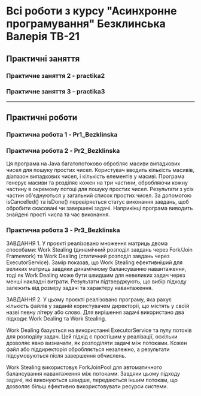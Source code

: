 # **Всі роботи з курсу "Асинхронне програмування" Безклинська Валерія ТВ-21**

## Практичні заняття

### Практичне заняття 2 - practika2 
### Практичне заняття 3 - practika3 

___

## Практичні роботи

### Практична робота 1 - Pr1_Bezklinska
### Практична робота 2 - Pr2_Bezklinska
Ця програма на Java багатопотоково обробляє масиви випадкових чисел для пошуку простих чисел. Користувач вводить кількість масивів, діапазон випадкових чисел, і кількість елементів у масиві. Програма генерує масиви та розділяє кожен на три частини, обробляючи кожну частину в окремому потоці для пошуку простих чисел. Результати з усіх частин об'єднуються у загальний список простих чисел. За допомогою isCancelled() та isDone() перевіряється статус виконання завдань, щоб обробити скасовані чи завершені задачі. Наприкінці програма виводить знайдені прості числа та час виконання.

### Практична робота 3 - Pr3_Bezklinska
ЗАВДАННЯ 1. У проєкті реалізовано множення матриць двома способами: Work Stealing (динамічний розподіл завдань через Fork/Join Framework) та Work Dealing (статичний розподіл завдань через ExecutorService). Замір показав, що Work Stealing ефективніший для великих матриць завдяки динамічному балансуванню навантаження, тоді як Work Dealing може бути швидшим для невеликих задач через менші накладні витрати. Результати підтверджують, що вибір підходу залежить від розміру задачі та характеру навантаження.

ЗАВДАННЯ 2.
У цьому проєкті реалізовано програму, яка рахує кількість файлів у заданій користувачем директорії, що містять у своїй назві певну літеру або слово. Для вирішення задачі використано два підходи: Work Dealing та Work Stealing.

Work Dealing базується на використанні ExecutorService та пулу потоків для розподілу задач. Цей підхід є простішим у реалізації, оскільки дозволяє явно визначати, як розподіляти задачі між потоками. Кожен файл або піддиректорія обробляється незалежно, а результати підсумовуються після завершення обчислень.

Work Stealing використовує ForkJoinPool для автоматичного балансування навантаження між потоками. Завдяки цьому підходу задачі, які виконуються швидше, передаються іншим потокам, що дозволяє більш ефективно використовувати ресурси системи.
